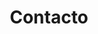 ---
layout: 'layouts/contacto.html'
title: 'Contacto'
contact:
    subtitle: 'Información de contacto'
    address: 'Av. Barcelona, 122, Cubelles, Barcelona, 438881, España.'
    phoneNumber: '699-202-414'
    email: 'contacto@dragopsicologia.com'
    image: '/images/bg/plant_3.svg'
    imageAlt: 'plant illustration'
form:
    title: 'Envíame un mensaje'
    summary: 'Si necesitas una psicologa, no dudes en contactar conmigo. Escríbeme para cualquier duda que tengas y reservar tu cita.'
---